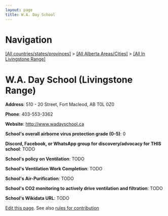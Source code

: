 ```yaml
---
layout: page
title: W.A. Day School
---
```

# Navigation

[[All countries/states/provinces]](../../..) > [[All Alberta Areas/Cities]](../..) > [[All In Livingstone Range]](..)

# W.A. Day School (Livingstone Range)

**Address**: 510 - 20 Street, Fort Macleod, AB T0L 0Z0

**Phone**: 403-553-3362

**Website**: <http://www.wadayschool.ca>

**School's overall airborne virus protection grade (0-5)**: 0

**Discord, Facebook, or WhatsApp group for discovery/advocacy for THIS school**: TODO

**School's policy on Ventilation**: TODO

**School's Ventilation Work Completion**: TODO

**School's Air-Purification**: TODO

**School's CO2 monitoring to actively drive ventilation and filtration**: TODO

**School's Wikidata URL**: TODO


[Edit this page](https://github.com/ventilate-schools/AB/edit/main/./Livingstone_Range/W.A._Day_School.md). See also [rules for contribution](../../../contribution-rules/)